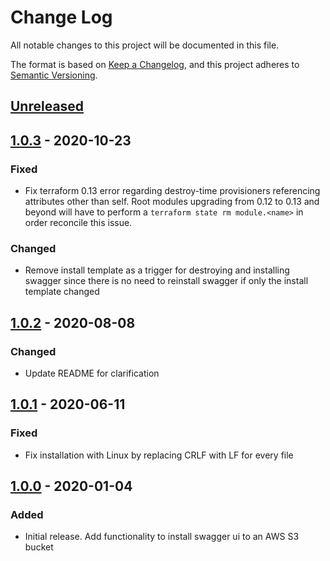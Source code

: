 # Change Log

All notable changes to this project will be documented in this file.

The format is based on [Keep a Changelog](https://keepachangelog.com/en/1.0.0/),
and this project adheres to [Semantic Versioning](https://semver.org/spec/v2.0.0.html).

## [Unreleased]

## [1.0.3] - 2020-10-23

### Fixed

- Fix terraform 0.13 error regarding destroy-time provisioners referencing attributes
  other than self. Root modules upgrading from 0.12 to 0.13 and beyond will have to perform
  a `terraform state rm module.<name>` in order reconcile this issue.

### Changed

- Remove install template as a trigger for destroying and installing swagger since there
  is no need to reinstall swagger if only the install template changed

## [1.0.2] - 2020-08-08

### Changed

- Update README for clarification

## [1.0.1] - 2020-06-11

### Fixed

- Fix installation with Linux by replacing CRLF with LF for every file

## [1.0.0] - 2020-01-04

### Added

- Initial release. Add functionality to install swagger ui to an AWS S3 bucket

[unreleased]: https://github.com/whitebread-cloud/terraform-aws-s3-swagger-ui/compare/v1.0.0...HEAD
[1.0.3]: https://github.com/whitebread-cloud/terraform-aws-s3-swagger-ui/compare/v1.0.2...v1.0.3
[1.0.2]: https://github.com/whitebread-cloud/terraform-aws-s3-swagger-ui/compare/v1.0.1...v1.0.2
[1.0.1]: https://github.com/whitebread-cloud/terraform-aws-s3-swagger-ui/compare/v1.0.0...v1.0.1
[1.0.0]: https://github.com/whitebread-cloud/terraform-aws-s3-swagger-ui/releases/tag/v1.0.0
